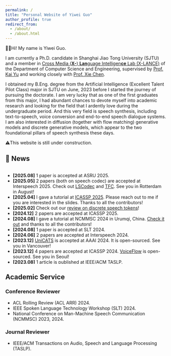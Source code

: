 ```yaml
---
permalink: /
title: "Personal Website of Yiwei Guo"
author_profile: true
redirect_from: 
  - /about/
  - /about.html
---
```


🙋‍♂️Hi! My name is Yiwei Guo.

I am currently a Ph.D. candidate in Shanghai Jiao Tong University (SJTU) and a member in [Cross Media (**X-**) **Lan**guage Intelligen**ce** Lab (X-LANCE)](https://x-lance.sjtu.edu.cn/) of the Department of Computer Science and Engineering, supervised by [Prof. Kai Yu](https://x-lance.github.io/kaiyu/) and working closely with [Prof. Xie Chen](https://chenxie95.github.io/).

I obtained my B.Eng. degree from the Artificial Intelligence (Excellent Talent Pilot Class) major in SJTU on June, 2023 before I started the journey of pursuing the doctorate.
I am very lucky that as one of the first graduates from this major, I had abundant chances to devote myself into academic research and looking for the field that I ardently love during the undergraduate period.
And this very field is speech synthesis, including text-to-speech, voice conversion and end-to-end speech dialogue systems.
I am also interested in diffusion (together with flow matching) generative models and discrete generative models, which appear to the two foundational pillars of speech synthesis these days.

⚠️This website is still under construction.

## 📣 News
<div style="height:300px; overflow:auto">
<ul>
    <li><span style="font-weight: bold;">[2025.08]</span> 1 paper is accepted at ASRU 2025.</li>
    <li><span style="font-weight: bold;">[2025.05]</span> 2 papers (both on speech codec) are accepted at Interspeech 2025. Check out <a href="/publication/2025-lscodec-low-bitrate-speaker-decoupled">LSCodec</a> and <a href="https://arxiv.org/abs/2505.16845">TFC</a>. See you in Rotterdam in August!</li>
    <li><span style="font-weight: bold;">[2025.04]</span> I gave a tutorial at <a href="https://2025.ieeeicassp.org/accepted-tutorials/">ICASSP 2025</a>. Please reach out to me if you are interested in the slides. Thanks to all the contributors! </li>
    <li><span style="font-weight: bold;">[2025.02]</span> Check out our <a href="https://arxiv.org/abs/2502.06490">review on discrete speech tokens</a>! </li>
    <li><span style="font-weight: bold;">[2024.12]</span> 2 papers are accepted at ICASSP 2025.</li>
    <li><span style="font-weight: bold;">[2024.08]</span> I gave a tutorial at NCMMSC 2024 in Urumqi, China. <a href="/talks/2024-08-NCMMSC">Check it out</a> and thanks to all the contributors!</li>
    <li><span style="font-weight: bold;">[2024.08]</span> 1 paper is accepted at SLT 2024.</li>
    <li><span style="font-weight: bold;">[2024.06]</span> 2 papers are accepted at Interspeech 2024.</li>
    <li><span style="font-weight: bold;">[2023.12]</span> <a href="/publication/2024-unicats-a-unified-context-aware">UniCATS</a> is accepted at AAAI 2024. It is open-sourced. See you in Vancouver!</li>
    <li><span style="font-weight: bold;">[2023.12]</span> 4 papers are accepted at ICASSP 2024. <a href="/publication/2024-voiceflow-efficient-text-to-speech">VoiceFlow</a> is open-sourced. See you in Seoul!</li>
    <li><span style="font-weight: bold;">[2023.08]</span> 1 article is published at IEEE/ACM TASLP.</li>
    <li><span style="font-weight: bold;">[2023.05]</span> 1 paper is accepted at Interspeech 2023. See you in Dublin!</li>
    <li><span style="font-weight: bold;">[2023.02]</span> 3 papers are accepted at ICASSP 2023. See you in Rhodes Island!</li>
    <li><span style="font-weight: bold;">[2023.02]</span> We won the first place on two tracks in LIMMITS'23 challenge. <a href="https://sites.google.com/view/syspinttschallenge2023/leaderboard/main-leaderboard">Check it out</a>!</li>
    <li><span style="font-weight: bold;">[2022.06]</span> <a href="/publication/2022-vqtts-high-fidelity-text-to-speech">VQTTS</a> is accepted at Interspeech 2022.</li>
    <li><span style="font-weight: bold;">[2022.01]</span> My first paper is accepted at ICASSP 2022!</li>
</ul>
</div>

## Academic Service
### Conference Reviewer
* ACL Rolling Review (ACL ARR) 2024. <!-- February -->
* IEEE Spoken Language Technology Workshop (SLT) 2024.
* National Conference on Man-Machine Speech Communication (NCMMSC) 2023, 2024.
  
### Journal Reviewer
* IEEE/ACM Transactions on Audio, Speech and Language Processing (TASLP).


<!-- This is the front page of a website that is powered by the [Academic Pages template](https://github.com/academicpages/academicpages.github.io) and hosted on GitHub pages. [GitHub pages](https://pages.github.com) is a free service in which websites are built and hosted from code and data stored in a GitHub repository, automatically updating when a new commit is made to the respository. This template was forked from the [Minimal Mistakes Jekyll Theme](https://mmistakes.github.io/minimal-mistakes/) created by Michael Rose, and then extended to support the kinds of content that academics have: publications, talks, teaching, a portfolio, blog posts, and a dynamically-generated CV. You can fork [this repository](https://github.com/academicpages/academicpages.github.io) right now, modify the configuration and markdown files, add your own PDFs and other content, and have your own site for free, with no ads! An older version of this template powers my own personal website at [stuartgeiger.com](http://stuartgeiger.com), which uses [this Github repository](https://github.com/staeiou/staeiou.github.io). -->

<!-- A data-driven personal website
======
Like many other Jekyll-based GitHub Pages templates, Academic Pages makes you separate the website's content from its form. The content & metadata of your website are in structured markdown files, while various other files constitute the theme, specifying how to transform that content & metadata into HTML pages. You keep these various markdown (.md), YAML (.yml), HTML, and CSS files in a public GitHub repository. Each time you commit and push an update to the repository, the [GitHub pages](https://pages.github.com/) service creates static HTML pages based on these files, which are hosted on GitHub's servers free of charge.

Many of the features of dynamic content management systems (like Wordpress) can be achieved in this fashion, using a fraction of the computational resources and with far less vulnerability to hacking and DDoSing. You can also modify the theme to your heart's content without touching the content of your site. If you get to a point where you've broken something in Jekyll/HTML/CSS beyond repair, your markdown files describing your talks, publications, etc. are safe. You can rollback the changes or even delete the repository and start over -- just be sure to save the markdown files! Finally, you can also write scripts that process the structured data on the site, such as [this one](https://github.com/academicpages/academicpages.github.io/blob/master/talkmap.ipynb) that analyzes metadata in pages about talks to display [a map of every location you've given a talk](https://academicpages.github.io/talkmap.html).

Getting started
======
1. Register a GitHub account if you don't have one and confirm your e-mail (required!)
2. Fork [this repository](https://github.com/academicpages/academicpages.github.io) by clicking the "fork" button in the top right. 
3. Go to the repository's settings (rightmost item in the tabs that start with "Code", should be below "Unwatch"). Rename the repository "[your GitHub username].github.io", which will also be your website's URL.
4. Set site-wide configuration and create content & metadata (see below -- also see [this set of diffs](http://archive.is/3TPas) showing what files were changed to set up [an example site](https://getorg-testacct.github.io) for a user with the username "getorg-testacct")
5. Upload any files (like PDFs, .zip files, etc.) to the files/ directory. They will appear at https://[your GitHub username].github.io/files/example.pdf.  
6. Check status by going to the repository settings, in the "GitHub pages" section

Site-wide configuration
------
The main configuration file for the site is in the base directory in [_config.yml](https://github.com/academicpages/academicpages.github.io/blob/master/_config.yml), which defines the content in the sidebars and other site-wide features. You will need to replace the default variables with ones about yourself and your site's github repository. The configuration file for the top menu is in [_data/navigation.yml](https://github.com/academicpages/academicpages.github.io/blob/master/_data/navigation.yml). For example, if you don't have a portfolio or blog posts, you can remove those items from that navigation.yml file to remove them from the header. 

Create content & metadata
------
For site content, there is one markdown file for each type of content, which are stored in directories like _publications, _talks, _posts, _teaching, or _pages. For example, each talk is a markdown file in the [_talks directory](https://github.com/academicpages/academicpages.github.io/tree/master/_talks). At the top of each markdown file is structured data in YAML about the talk, which the theme will parse to do lots of cool stuff. The same structured data about a talk is used to generate the list of talks on the [Talks page](https://academicpages.github.io/talks), each [individual page](https://academicpages.github.io/talks/2012-03-01-talk-1) for specific talks, the talks section for the [CV page](https://academicpages.github.io/cv), and the [map of places you've given a talk](https://academicpages.github.io/talkmap.html) (if you run this [python file](https://github.com/academicpages/academicpages.github.io/blob/master/talkmap.py) or [Jupyter notebook](https://github.com/academicpages/academicpages.github.io/blob/master/talkmap.ipynb), which creates the HTML for the map based on the contents of the _talks directory).

**Markdown generator**

I have also created [a set of Jupyter notebooks](https://github.com/academicpages/academicpages.github.io/tree/master/markdown_generator
) that converts a CSV containing structured data about talks or presentations into individual markdown files that will be properly formatted for the Academic Pages template. The sample CSVs in that directory are the ones I used to create my own personal website at stuartgeiger.com. My usual workflow is that I keep a spreadsheet of my publications and talks, then run the code in these notebooks to generate the markdown files, then commit and push them to the GitHub repository. -->

<!-- How to edit your site's GitHub repository -->
<!-- ------ -->
<!-- Many people use a git client to create files on their local computer and then push them to GitHub's servers. If you are not familiar with git, you can directly edit these configuration and markdown files directly in the github.com interface. Navigate to a file (like [this one](https://github.com/academicpages/academicpages.github.io/blob/master/_talks/2012-03-01-talk-1.md) and click the pencil icon in the top right of the content preview (to the right of the "Raw | Blame | History" buttons). You can delete a file by clicking the trashcan icon to the right of the pencil icon. You can also create new files or upload files by navigating to a directory and clicking the "Create new file" or "Upload files" buttons.  -->

<!-- Example: editing a markdown file for a talk -->
<!-- ![Editing a markdown file for a talk](/images/editing-talk.png) -->

<!-- For more info -->
<!-- ------ -->
<!-- More info about configuring Academic Pages can be found in [the guide](https://academicpages.github.io/markdown/). The [guides for the Minimal Mistakes theme](https://mmistakes.github.io/minimal-mistakes/docs/configuration/) (which this theme was forked from) might also be helpful. -->
